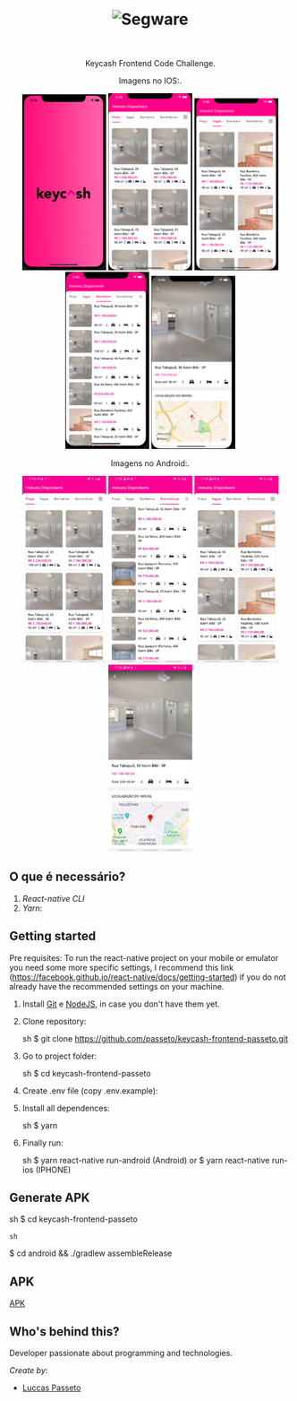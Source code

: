 <h1 align="center">
<br>
  <img src="https://miro.medium.com/max/1200/1*xDi2csEAWxu95IEkaNdFUQ.png" alt="Segware" width="120">
<br>
<br>
</h1>

<p align="center">
Keycash Frontend Code Challenge.
</p>

<p align="center">
Imagens no IOS:.
</p>

<p align="center">
  <img src="assets/images/ios1.jpg" width="150"/>
  <img src="assets/images/ios2.jpg" width="150"/>
  <img src="assets/images/ios3.jpg" width="150"/>
  <img src="assets/images/ios4.jpg" width="150"/>
  <img src="assets/images/ios22.jpg" width="150"/>
</p>

<p align="center">
Imagens no Android:.
</p>

<p align="center">
  <img src="assets/images/android1.jpeg" width="150"/>
  <img src="assets/images/android3.jpeg" width="150"/>
  <img src="assets/images/android4.jpeg" width="150"/>
  <img src="assets/images/android2.jpeg" width="150"/>
</p>

<!-- What is: -->

## O que é necessário?

1. _React-native CLI_
2. _Yarn_:

<!-- Links: -->

## Getting started

Pre requisites: To run the react-native project on your mobile or emulator you need some
more specific settings, I recommend this link
(https://facebook.github.io/react-native/docs/getting-started) if you do not already have the recommended settings on your machine.

1. Install
   [Git](http://git-scm.com/downloads) e
   [NodeJS](http://nodejs.org/download/),
   in case you don't have them yet.

2. Clone repository:

   sh
   \$ git clone https://github.com/passeto/keycash-frontend-passeto.git

3) Go to project folder:

   sh
   \$ cd keycash-frontend-passeto

4. Create .env file (copy .env.example):

5. Install all dependences:

   sh
   \$ yarn

6) Finally run:

   sh
   \$ yarn react-native run-android (Android)
   or
   \$ yarn react-native run-ios (IPHONE)

## Generate APK

sh
\$ cd keycash-frontend-passeto

    sh

\$ cd android && ./gradlew assembleRelease

## APK

[APK](https://github.com/passeto/keycash-frontend-passeto/blob/main/assets/apk/app-release.apk)

<!-- Create by: -->

## Who's behind this?

Developer passionate about programming and technologies.

_Create by_:

- [Luccas Passeto](http://github.com/passeto)
